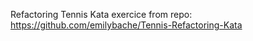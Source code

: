 Refactoring Tennis Kata exercice from repo: https://github.com/emilybache/Tennis-Refactoring-Kata
 
